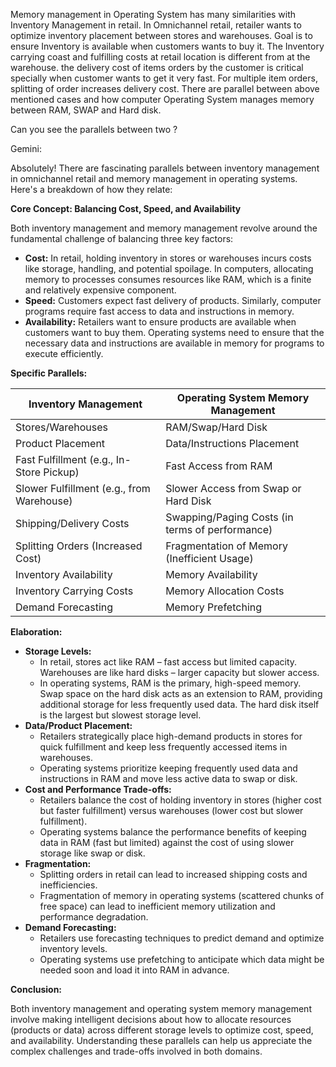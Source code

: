 Memory management in Operating System has many similarities with Inventory Management in retail.
In Omnichannel retail, retailer wants to optimize inventory placement between stores and warehouses. Goal is to ensure Inventory is available when customers wants to buy it. The Inventory carrying coast and fulfilling costs at retail location is different from at the warehouse. the delivery cost of items orders by the customer is critical specially when customer wants to get it very fast. For multiple item orders, splitting of order increases delivery cost. There are parallel between above mentioned cases and how computer Operating System manages memory between RAM, SWAP and Hard disk.

Can you see the parallels between two ?


Gemini: 

Absolutely! There are fascinating parallels between inventory management in omnichannel retail and memory management in operating systems. Here's a breakdown of how they relate:

**Core Concept: Balancing Cost, Speed, and Availability**

Both inventory management and memory management revolve around the fundamental challenge of balancing three key factors:

* **Cost:**  In retail, holding inventory in stores or warehouses incurs costs like storage, handling, and potential spoilage. In computers, allocating memory to processes consumes resources like RAM, which is a finite and relatively expensive component.
* **Speed:**  Customers expect fast delivery of products. Similarly, computer programs require fast access to data and instructions in memory.  
* **Availability:** Retailers want to ensure products are available when customers want to buy them. Operating systems need to ensure that the necessary data and instructions are available in memory for programs to execute efficiently.

**Specific Parallels:**

| Inventory Management                   | Operating System Memory Management             |
| ------------------------------------- | ----------------------------------------------- |
| Stores/Warehouses                     | RAM/Swap/Hard Disk                               |
| Product Placement                     | Data/Instructions Placement                      |
| Fast Fulfillment (e.g., In-Store Pickup) | Fast Access from RAM                             |
| Slower Fulfillment (e.g., from Warehouse) | Slower Access from Swap or Hard Disk             |
| Shipping/Delivery Costs               | Swapping/Paging Costs (in terms of performance) |
| Splitting Orders (Increased Cost)       | Fragmentation of Memory (Inefficient Usage)        |
| Inventory Availability               | Memory Availability                               |
| Inventory Carrying Costs              | Memory Allocation Costs                           |
| Demand Forecasting                    | Memory Prefetching                              |

**Elaboration:**

* **Storage Levels:**
    - In retail, stores act like RAM – fast access but limited capacity. Warehouses are like hard disks – larger capacity but slower access.
    - In operating systems, RAM is the primary, high-speed memory. Swap space on the hard disk acts as an extension to RAM, providing additional storage for less frequently used data. The hard disk itself is the largest but slowest storage level.
* **Data/Product Placement:**
    - Retailers strategically place high-demand products in stores for quick fulfillment and keep less frequently accessed items in warehouses.
    - Operating systems prioritize keeping frequently used data and instructions in RAM and move less active data to swap or disk.
* **Cost and Performance Trade-offs:**
    - Retailers balance the cost of holding inventory in stores (higher cost but faster fulfillment) versus warehouses (lower cost but slower fulfillment).
    - Operating systems balance the performance benefits of keeping data in RAM (fast but limited) against the cost of using slower storage like swap or disk.
* **Fragmentation:**
    - Splitting orders in retail can lead to increased shipping costs and inefficiencies.
    - Fragmentation of memory in operating systems (scattered chunks of free space) can lead to inefficient memory utilization and performance degradation.
* **Demand Forecasting:**
    - Retailers use forecasting techniques to predict demand and optimize inventory levels.
    - Operating systems use prefetching to anticipate which data might be needed soon and load it into RAM in advance.

**Conclusion:**

Both inventory management and operating system memory management involve making intelligent decisions about how to allocate resources (products or data) across different storage levels to optimize cost, speed, and availability. Understanding these parallels can help us appreciate the complex challenges and trade-offs involved in both domains.
